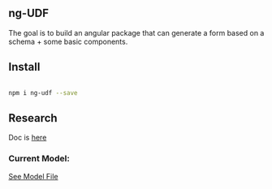 ## ng-UDF

The goal is to build an angular package that can generate a form based on a schema + some basic components.

## Install

```bash 

npm i ng-udf --save

```
## Research

Doc is [here](https://github.com/adam-dorin/ng-udf/blob/master/Research-and-plans.md)

### Current Model:
[See Model File](https://github.com/adam-dorin/ng-udf/blob/master/projects/ng-udf/src/lib/ng-udf.model.ts)

